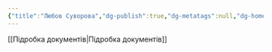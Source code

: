 ```yaml
---
{"title":"Любов Суворова","dg-publish":true,"dg-metatags":null,"dg-home":null,"permalink":"/sim-ya-suvorovih/lyubov/","dgPassFrontmatter":true,"noteIcon":""}
---
```


[[Підробка документів\|Підробка документів]]